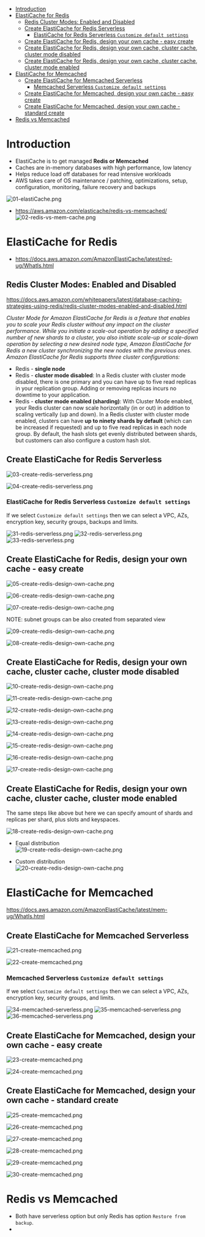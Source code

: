 - [Introduction](#introduction)
- [ElastiCache for Redis](#elasticache-for-redis)
  - [Redis Cluster Modes: Enabled and Disabled](#redis-cluster-modes-enabled-and-disabled)
  - [Create ElastiCache for Redis Serverless](#create-elasticache-for-redis-serverless)
    - [ElastiCache for Redis Serverless `Customize default settings`](#elasticache-for-redis-serverless-customize-default-settings)
  - [Create ElastiCache for Redis, design your own cache - easy create](#create-elasticache-for-redis-design-your-own-cache---easy-create)
  - [Create ElastiCache for Redis, design your own cache, cluster cache, cluster mode disabled](#create-elasticache-for-redis-design-your-own-cache-cluster-cache-cluster-mode-disabled)
  - [Create ElastiCache for Redis, design your own cache, cluster cache, cluster mode enabled](#create-elasticache-for-redis-design-your-own-cache-cluster-cache-cluster-mode-enabled)
- [ElastiCache for Memcached](#elasticache-for-memcached)
  - [Create ElastiCache for Memcached Serverless](#create-elasticache-for-memcached-serverless)
    - [Memcached Serverless `Customize default settings`](#memcached-serverless-customize-default-settings)
  - [Create ElastiCache for Memcached, design your own cache - easy create](#create-elasticache-for-memcached-design-your-own-cache---easy-create)
  - [Create ElastiCache for Memcached, design your own cache - standard create](#create-elasticache-for-memcached-design-your-own-cache---standard-create)
- [Redis vs Memcached](#redis-vs-memcached)

# Introduction

* ElastiCache is to get managed **Redis or Memcached**
* Caches are in-memory databases with high performance, low latency
* Helps reduce load off databases for read intensive workloads
* AWS takes care of OS maintenance / patching, optimizations, setup, configuration, monitoring, failure recovery and backups

![01-elastiCache.png](./images/01-elastiCache.png)

* https://aws.amazon.com/elasticache/redis-vs-memcached/
  ![02-redis-vs-mem-cache.png](./images/02-redis-vs-mem-cache.png)

# ElastiCache for Redis

* https://docs.aws.amazon.com/AmazonElastiCache/latest/red-ug/WhatIs.html

## Redis Cluster Modes: Enabled and Disabled

https://docs.aws.amazon.com/whitepapers/latest/database-caching-strategies-using-redis/redis-cluster-modes-enabled-and-disabled.html

*Cluster Mode for Amazon ElastiCache for Redis is a feature that enables you to scale your Redis cluster without any impact on the cluster performance. While you initiate a scale-out operation by adding a specified number of new shards to a cluster, you also initiate scale-up or scale-down operation by selecting a new desired node type, Amazon ElastiCache for Redis a new cluster synchronizing the new nodes with the previous ones. Amazon ElastiCache for Redis supports three cluster configurations:*

* Redis - **single node**
* Redis - **cluster mode disabled**: In a Redis cluster with cluster mode disabled, there is one primary and you can have up to five read replicas in your replication group. Adding or removing replicas incurs no downtime to your application.
* Redis - **cluster mode enabled (sharding)**: With Cluster Mode enabled, your Redis cluster can now scale horizontally (in or out) in addition to scaling vertically (up and down). In a Redis cluster with cluster mode enabled, clusters can have **up to ninety shards by default** (which can be increased if requested) and up to five read replicas in each node group. By default, the hash slots get evenly distributed between shards, but customers can also configure a custom hash slot. 

## Create ElastiCache for Redis Serverless

![03-create-redis-serverless.png](./images/03-create-redis-serverless.png)

![04-create-redis-serverless.png](./images/04-create-redis-serverless.png)

### ElastiCache for Redis Serverless `Customize default settings`

If we select `Customize default settings` then we can select a VPC, AZs, encryption key, security groups, backups and limits.

![31-redis-serverless.png](./images/31-redis-serverless.png)
![32-redis-serverless.png](./images/32-redis-serverless.png)
![33-redis-serverless.png](./images/33-redis-serverless.png)


## Create ElastiCache for Redis, design your own cache - easy create

![05-create-redis-design-own-cache.png](./images/05-create-redis-design-own-cache.png)

![06-create-redis-design-own-cache.png](./images/06-create-redis-design-own-cache.png)

![07-create-redis-design-own-cache.png](./images/07-create-redis-design-own-cache.png)

NOTE: subnet groups can be also created from separated view

![09-create-redis-design-own-cache.png](./images/09-create-redis-design-own-cache.png)

![08-create-redis-design-own-cache.png](./images/08-create-redis-design-own-cache.png)

## Create ElastiCache for Redis, design your own cache, cluster cache, cluster mode disabled

![10-create-redis-design-own-cache.png](./images/10-create-redis-design-own-cache.png)

![11-create-redis-design-own-cache.png](./images/11-create-redis-design-own-cache.png)

![12-create-redis-design-own-cache.png](./images/12-create-redis-design-own-cache.png)

![13-create-redis-design-own-cache.png](./images/13-create-redis-design-own-cache.png)

![14-create-redis-design-own-cache.png](./images/14-create-redis-design-own-cache.png)

![15-create-redis-design-own-cache.png](./images/15-create-redis-design-own-cache.png)

![16-create-redis-design-own-cache.png](./images/16-create-redis-design-own-cache.png)

![17-create-redis-design-own-cache.png](./images/17-create-redis-design-own-cache.png)

## Create ElastiCache for Redis, design your own cache, cluster cache, cluster mode enabled

The same steps like above but here we can specify amount of shards and replicas per shard, plus slots and keyspaces.

![18-create-redis-design-own-cache.png](./images/18-create-redis-design-own-cache.png)

* Equal distribution   
  ![19-create-redis-design-own-cache.png](./images/19-create-redis-design-own-cache.png)

* Custom distribution   
  ![20-create-redis-design-own-cache.png](./images/20-create-redis-design-own-cache.png)

# ElastiCache for Memcached

https://docs.aws.amazon.com/AmazonElastiCache/latest/mem-ug/WhatIs.html

## Create ElastiCache for Memcached Serverless

![21-create-memcached.png](./images/21-create-memcached.png)

![22-create-memcached.png](./images/22-create-memcached.png)

### Memcached Serverless `Customize default settings`

If we select `Customize default settings` then we can select a VPC, AZs, encryption key, security groups, and limits.

![34-memcached-serverless.png](./images/34-memcached-serverless.png)
![35-memcached-serverless.png](./images/35-memcached-serverless.png)
![36-memcached-serverless.png](./images/36-memcached-serverless.png)

## Create ElastiCache for Memcached, design your own cache - easy create

![23-create-memcached.png](./images/23-create-memcached.png)

![24-create-memcached.png](./images/24-create-memcached.png)

## Create ElastiCache for Memcached, design your own cache - standard create

![25-create-memcached.png](./images/25-create-memcached.png)

![26-create-memcached.png](./images/26-create-memcached.png)

![27-create-memcached.png](./images/27-create-memcached.png)

![28-create-memcached.png](./images/28-create-memcached.png)

![29-create-memcached.png](./images/29-create-memcached.png)

![30-create-memcached.png](./images/30-create-memcached.png)

# Redis vs Memcached

* Both have serverless option but only Redis has option `Restore from backup`.
* 